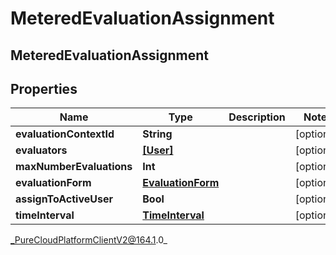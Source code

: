 # MeteredEvaluationAssignment

## MeteredEvaluationAssignment

## Properties

|Name | Type | Description | Notes|
|------------ | ------------- | ------------- | -------------|
| **evaluationContextId** | **String** |  | [optional] |
| **evaluators** | [**[User]**]([User]) |  | [optional] |
| **maxNumberEvaluations** | **Int** |  | [optional] |
| **evaluationForm** | [**EvaluationForm**](EvaluationForm) |  | [optional] |
| **assignToActiveUser** | **Bool** |  | [optional] |
| **timeInterval** | [**TimeInterval**](TimeInterval) |  | [optional] |



_PureCloudPlatformClientV2@164.1.0_

